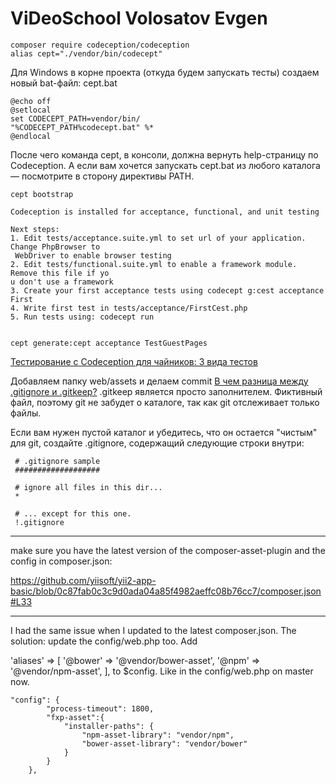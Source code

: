 # ViDeoSchool Volosatov Evgen
 
    composer require codeception/codeception
    alias cept="./vendor/bin/codecept"
    
 Для Windows в корне проекта (откуда будем запускать тесты) создаем новый bat-файл: cept.bat
    
    
    @echo off
    @setlocal
    set CODECEPT_PATH=vendor/bin/
    "%CODECEPT_PATH%codecept.bat" %*
    @endlocal
    
После чего команда cept, в консоли, должна вернуть help-страницу по Codeception. А если вам хочется запускать cept.bat из любого каталога — посмотрите в сторону директивы PATH.
    
    
    cept bootstrap
    
    Codeception is installed for acceptance, functional, and unit testing
    
    Next steps:
    1. Edit tests/acceptance.suite.yml to set url of your application. Change PhpBrowser to
     WebDriver to enable browser testing
    2. Edit tests/functional.suite.yml to enable a framework module. Remove this file if yo
    u don't use a framework
    3. Create your first acceptance tests using codecept g:cest acceptance First
    4. Write first test in tests/acceptance/FirstCest.php
    5. Run tests using: codecept run
    
    
    cept generate:cept acceptance TestGuestPages
    
 [Тестирование с Сodeception для чайников: 3 вида тестов](https://habr.com/post/329418/)
 
 
 Добавляем папку web/assets и делаем commit 
 [В чем разница между .gitignore и .gitkeep?](http://qaru.site/questions/1135/what-are-the-differences-between-gitignore-and-gitkeep)
 .gitkeep является просто заполнителем. Фиктивный файл, поэтому git не забудет о каталоге, так как git отслеживает только файлы.
 
 Если вам нужен пустой каталог и убедитесь, что он остается "чистым" для git, создайте .gitignore, содержащий следующие строки внутри:
 
	 # .gitignore sample 
	 ###################
	 
	 # ignore all files in this dir...
	 *
	 
	 # ... except for this one.
	 !.gitignore
	 
	 
----	 
make sure you have the latest version of the composer-asset-plugin and the config in composer.json:

https://github.com/yiisoft/yii2-app-basic/blob/0c87fab0c3c9d0ada04a85f4982aeffc08b76cc7/composer.json#L33

---
I had the same issue when I updated to the latest composer.json.
The solution: update the config/web.php too. Add

'aliases' => [
  '@bower' => '@vendor/bower-asset',
  '@npm'   => '@vendor/npm-asset',
],
to $config. Like in the config/web.php on master now.



	
	"config": {
	        "process-timeout": 1800,
	        "fxp-asset":{
	            "installer-paths": {
	                "npm-asset-library": "vendor/npm",
	                "bower-asset-library": "vendor/bower"
	            }
	        }
	    },